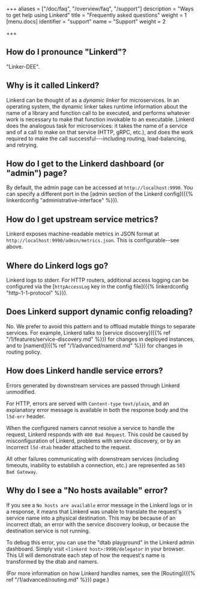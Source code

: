 +++
aliases = ["/doc/faq", "/overview/faq", "/support"]
description = "Ways to get help using Linkerd"
title = "Frequently asked questions"
weight = 1
[menu.docs]
identifier = "support"
name = "Support"
weight = 2

+++
<!-- markdownlint-disable MD026 -->

## How do I pronounce "Linkerd"?

"Linker-DEE".

## Why is it called Linkerd?

Linkerd can be thought of as a *dynamic linker* for microservices. In an
operating system, the dynamic linker takes runtime information about the name
of a library and function call to be executed, and performs whatever work is
necessary to make that function invokable to an executable. Linkerd does the
analogous task for microservices: it takes the name of a service and of a call
to make on that service (HTTP, gRPC, etc.), and does the work required to make
the call successful---including routing, load-balancing, and retrying.

## How do I get to the Linkerd dashboard (or "admin") page?

By default, the admin page can be accessed at `http://localhost:9990`. You can
specify a different port in the [admin section of the Linkerd config]({{%
linkerdconfig "administrative-interface" %}}).

## How do I get upstream service metrics?

Linkerd exposes machine-readable metrics in JSON format at
`http://localhost:9990/admin/metrics.json`. This is configurable--see above.

## Where do Linkerd logs go?

Linkerd logs to stderr. For HTTP routers, additional access logging can be
configured via the [`httpAccessLog` key in the config file]({{% linkerdconfig
"http-1-1-protocol" %}}).

## Does Linkerd support dynamic config reloading?

No. We prefer to avoid this pattern and to offload mutable things to separate
services. For example, Linkerd talks to [service discovery]({{%
ref "/1/features/service-discovery.md" %}}) for changes in deployed instances,
and
to [namerd]({{% ref "/1/advanced/namerd.md" %}}) for changes in routing policy.

## How does Linkerd handle service errors?

Errors generated by downstream services are passed through Linkerd unmodified.

For HTTP, errors are served with `Content-type` `text/plain`, and an
explanatory error message is available in both the response body and the
`l5d-err` header.

When the configured namers cannot resolve a service to handle the request,
Linkerd responds with `400 Bad Request`. This could be caused by misconfiguration
of Linkerd, problems with service discovery, or by an incorrect `l5d-dtab`
header attached to the request.

All other failures communicating with downstream services (including timeouts,
inability to establish a connection, etc.) are represented as `503 Bad
Gateway`.

## Why do I see a "No hosts available" error?

If you see a `No hosts are available` error message in the Linkerd logs or in
a response, it means that Linkerd was unable to translate the request's
service name into a physical destination.  This may be because of an incorrect
dtab, an error with the service discovery lookup, or because the destination
service is not running.

To debug this error, you can use the "dtab playground" in the Linkerd admin
dashboard. Simply visit `<linkerd host>:9990/delegator` in your browser. This UI
will demonstrate each step of how the request's name is transformed by the dtab
and namers.

(For more information on how Linkerd handles names, see the
[Routing]({{% ref "/1/advanced/routing.md" %}}) page.)

<!-- markdownlint-enable MD026 -->